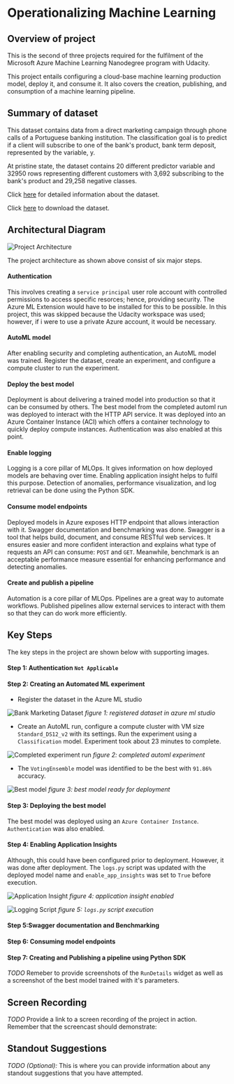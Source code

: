 
# Operationalizing Machine Learning

## Overview of project
This is the second of three projects required for the fulfilment of the Microsoft Azure Machine Learning Nanodegree program with Udacity.

This project entails configuring a cloud-base machine learning production model, deploy it, and consume it. It also covers the creation, publishing, and consumption of a machine learning pipeline.

## Summary of dataset
This dataset contains data from a direct marketing campaign through phone calls of a Portuguese banking institution. The classification goal is to predict if a client will subscribe to one of the bank's product, bank term deposit, represented by the variable, y. 
	
At pristine state, the dataset contains 20 different predictor variable and 32950 rows representing different customers with 3,692 subscribing to the bank's product and 29,258 negative classes.

Click [here](https://archive.ics.uci.edu/ml/datasets/bank+marketing) for detailed information about the dataset.

Click [here](https://automlsamplenotebookdata.blob.core.windows.net/automl-sample-notebook-data/bankmarketing_train.csv) to download the dataset.


## Architectural Diagram

![Project Architecture](Images/architecture.png)

The project architecture as shown above consist of six major steps.
#### Authentication
This involves creating a ``service principal`` user role account with controlled permissions to access specific resorces; hence, providing security. The Azure ML Extension would have to be installed for this to be possible. In this project, this was skipped because the Udacity workspace was used; however, if i were to use a private Azure account, it would be necessary.

#### AutoML model
After enabling security and completing authentication, an AutoML model was trained. Register the dataset, create an experiment, and configure a compute cluster to run the experiment.

#### Deploy the best model
Deployment is about delivering a trained model into production so that it can be consumed by others. The best model from the completed automl run was deployed to interact with the HTTP API service. It was deployed into an Azure Container Instance (ACI) which offers a container technology to quickly deploy compute instances. Authentication was also enabled at this point. 

#### Enable logging
Logging is a core pillar of MLOps. It gives information on how deployed models are behaving over time. Enabling application insight helps to fulfil this purpose. Detection of anomalies, performance visualization, and log retrieval can be done using the Python SDK.

#### Consume model endpoints
Deployed models in Azure exposes HTTP endpoint that allows interaction with it. Swagger documentation and benchmarking was done. Swagger is a tool that helps build, document, and consume RESTful web services. It ensures easier and more confident interaction and explains what type of requests an API can consume: ``POST`` and ``GET``. Meanwhile, benchmark is an acceptable performance measure essential for enhancing performance and detecting anomalies.

#### Create and publish a pipeline
Automation is a core pillar of MLOps. Pipelines are a great way to automate workflows. Published pipelines allow external services to interact with them so that they can do work more efficiently.

## Key Steps
The key steps in the project are shown below with supporting images.

#### Step 1: Authentication ``Not Applicable``

#### Step 2: Creating an Automated ML experiment

*   Register the dataset in the Azure ML studio

![Bank Marketing Dataset](Images/reg_dataset.PNG)
*figure 1: registered dataset in azure ml studio*

*   Create an AutoML run, configure a compute cluster with VM size ``Standard_DS12_v2`` with its settings. Run the experiment using a ``Classification`` model. Experiment took about 23 minutes to complete.

![Completed experiment run](Images/exp_complete.PNG)
*figure 2: completed automl experiment*

*   The ``VotingEnsemble`` model was identified to be the best with ``91.86%`` accuracy.

![Best model](Images/best_model.PNG)
*figure 3: best model ready for deployment*

#### Step 3: Deploying the best model

The best model was deployed using an ``Azure Container Instance``. ``Authentication`` was also enabled. 

#### Step 4: Enabling Application Insights

Although, this could have been configured prior to deployment. However, it was done after deployment. The ``logs.py`` script was updated with the deployed model name and ``enable_app_insights`` was set to ``True`` before execution.

![Application Insight](Images/app_insight_enabled.PNG)
*figure 4: application insight enabled*

![Logging Script](Images/logs_script.PNG)
*figure 5: ``logs.py`` script execution*

#### Step 5:Swagger documentation and Benchmarking

#### Step 6: Consuming model endpoints

#### Step 7: Creating and Publishing a pipeline using Python SDK

*TODO* Remeber to provide screenshots of the `RunDetails` widget as well as a screenshot of the best model trained with it's parameters.

## Screen Recording
*TODO* Provide a link to a screen recording of the project in action. Remember that the screencast should demonstrate:

## Standout Suggestions
*TODO (Optional):* This is where you can provide information about any standout suggestions that you have attempted.

